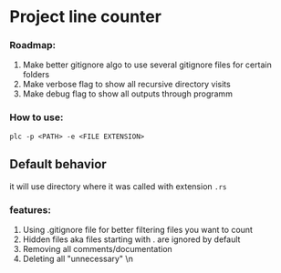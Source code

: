 # Project line counter

### Roadmap:
1. Make better gitignore algo to use several gitignore files for certain folders
2. Make verbose flag to show all recursive directory visits
3. Make debug flag to show all outputs through programm

### How to use:<br>
    plc -p <PATH> -e <FILE EXTENSION>

## Default behavior
it will use directory where it was called with extension `.rs`

### features:
1. Using .gitignore file for better filtering files you want to count
2. Hidden files aka files starting with . are ignored by default
3. Removing all comments/documentation
4. Deleting all "unnecessary" \n

